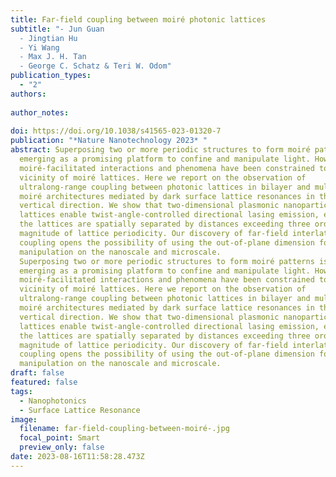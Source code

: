 ```yaml
---
title: Far-field coupling between moiré photonic lattices
subtitle: "- Jun Guan
  - Jingtian Hu
  - Yi Wang
  - Max J. H. Tan
  - George C. Schatz & Teri W. Odom"
publication_types:
  - "2"
authors:
  
author_notes:
  
doi: https://doi.org/10.1038/s41565-023-01320-7
publication: "*Nature Nanotechnology 2023* "
abstract: Superposing two or more periodic structures to form moiré patterns is
  emerging as a promising platform to confine and manipulate light. However,
  moiré-facilitated interactions and phenomena have been constrained to the
  vicinity of moiré lattices. Here we report on the observation of
  ultralong-range coupling between photonic lattices in bilayer and multilayer
  moiré architectures mediated by dark surface lattice resonances in the
  vertical direction. We show that two-dimensional plasmonic nanoparticle
  lattices enable twist-angle-controlled directional lasing emission, even when
  the lattices are spatially separated by distances exceeding three orders of
  magnitude of lattice periodicity. Our discovery of far-field interlattice
  coupling opens the possibility of using the out-of-plane dimension for optical
  manipulation on the nanoscale and microscale.
  Superposing two or more periodic structures to form moiré patterns is
  emerging as a promising platform to confine and manipulate light. However,
  moiré-facilitated interactions and phenomena have been constrained to the
  vicinity of moiré lattices. Here we report on the observation of
  ultralong-range coupling between photonic lattices in bilayer and multilayer
  moiré architectures mediated by dark surface lattice resonances in the
  vertical direction. We show that two-dimensional plasmonic nanoparticle
  lattices enable twist-angle-controlled directional lasing emission, even when
  the lattices are spatially separated by distances exceeding three orders of
  magnitude of lattice periodicity. Our discovery of far-field interlattice
  coupling opens the possibility of using the out-of-plane dimension for optical
  manipulation on the nanoscale and microscale.
draft: false
featured: false
tags:
  - Nanophotonics
  - Surface Lattice Resonance
image:
  filename: far-field-coupling-between-moiré-.jpg
  focal_point: Smart
  preview_only: false
date: 2023-08-16T11:58:28.473Z
---
```


